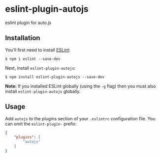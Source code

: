# eslint-plugin-autojs

eslint plugin for auto.js

## Installation

You'll first need to install [ESLint](http://eslint.org):

```
$ npm i eslint --save-dev
```

Next, install `eslint-plugin-autojs`:

```
$ npm install eslint-plugin-autojs --save-dev
```

**Note:** If you installed ESLint globally (using the `-g` flag) then you must also install `eslint-plugin-autojs` globally.

## Usage

Add `autojs` to the plugins section of your `.eslintrc` configuration file. You can omit the `eslint-plugin-` prefix:

```json
{
    "plugins": [
        "autojs"
    ]
}
```





